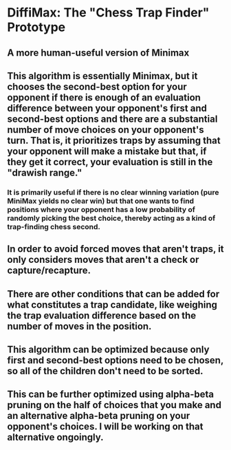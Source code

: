 # DiffiMax: The "Chess Trap Finder" Prototype
## A more human-useful version of Minimax


## This algorithm is essentially Minimax, but it chooses the second-best option for your opponent if there is enough of an evaluation difference between your opponent's first and second-best options and there are a substantial number of move choices on your opponent's turn. That is, it prioritizes traps by assuming that your opponent will make a mistake but that, if they get it correct, your evaluation is still in the "drawish range."

### It is primarily useful if there is no clear winning variation (pure MiniMax yields no clear win) but that one wants to find positions where your opponent has a low probability of randomly picking the best choice, thereby acting as a kind of trap-finding chess second.

## In order to avoid forced moves that aren't traps, it only considers moves that aren't a check or capture/recapture.

## There are other conditions that can be added for what constitutes a trap candidate, like weighing the trap evaluation difference based on the number of moves in the position.

## This algorithm can be optimized because only first and second-best options need to be chosen, so all of the children don't need to be sorted.

## This can be further optimized using alpha-beta pruning on the half of choices that you make and an alternative alpha-beta pruning on your opponent's choices. I will be working on that alternative ongoingly.
